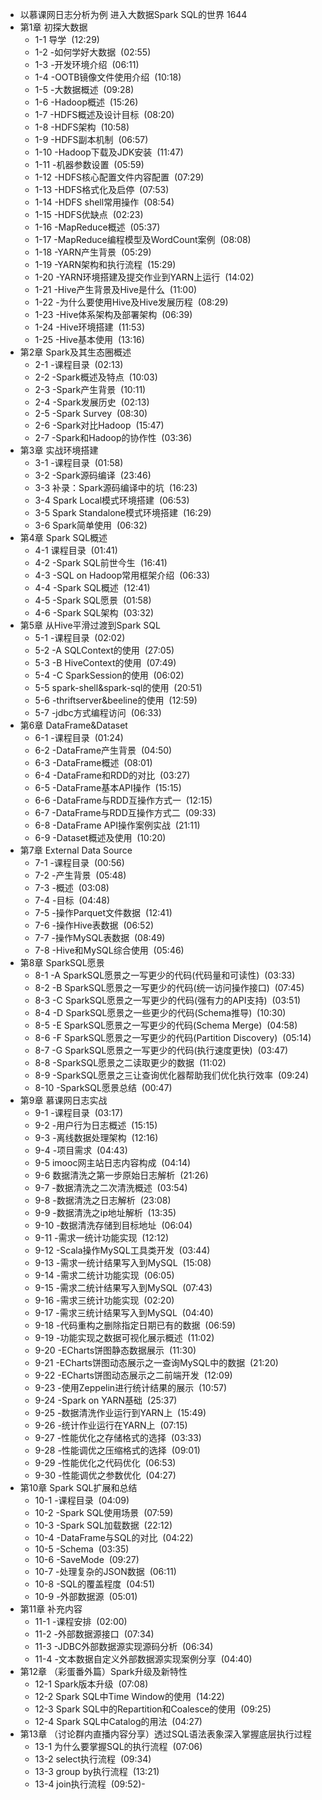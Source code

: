 - 以慕课网日志分析为例 进入大数据Spark SQL的世界 1644
- 第1章 初探大数据
	- 1-1 导学  (12:29)
	- 1-2 -如何学好大数据  (02:55)
	- 1-3 -开发环境介绍  (06:11)
	- 1-4 -OOTB镜像文件使用介绍  (10:18)
	- 1-5 -大数据概述  (09:28)
	- 1-6 -Hadoop概述  (15:26)
	- 1-7 -HDFS概述及设计目标  (08:20)
	- 1-8 -HDFS架构  (10:58)
	- 1-9 -HDFS副本机制  (06:57)
	- 1-10 -Hadoop下载及JDK安装  (11:47)
	- 1-11 -机器参数设置  (05:59)
	- 1-12 -HDFS核心配置文件内容配置  (07:29)
	- 1-13 -HDFS格式化及启停  (07:53)
	- 1-14 -HDFS shell常用操作  (08:54)
	- 1-15 -HDFS优缺点  (02:23)
	- 1-16 -MapReduce概述  (05:37)
	- 1-17 -MapReduce编程模型及WordCount案例  (08:08)
	- 1-18 -YARN产生背景  (05:29)
	- 1-19 -YARN架构和执行流程  (15:29)
	- 1-20 -YARN环境搭建及提交作业到YARN上运行  (14:02)
	- 1-21 -Hive产生背景及Hive是什么  (11:00)
	- 1-22 -为什么要使用Hive及Hive发展历程  (08:29)
	- 1-23 -Hive体系架构及部署架构  (06:39)
	- 1-24 -Hive环境搭建  (11:53)
	- 1-25 -Hive基本使用  (13:16)
- 第2章 Spark及其生态圈概述
	- 2-1 -课程目录  (02:13)
	- 2-2 -Spark概述及特点  (10:03)
	- 2-3 -Spark产生背景  (10:11)
	- 2-4 -Spark发展历史  (02:13)
	- 2-5 -Spark Survey  (08:30)
	- 2-6 -Spark对比Hadoop  (15:47)
	- 2-7 -Spark和Hadoop的协作性  (03:36)
- 第3章 实战环境搭建
	- 3-1 -课程目录  (01:58)
	- 3-2 -Spark源码编译  (23:46)
	- 3-3 补录：Spark源码编译中的坑  (16:23)
	- 3-4 Spark Local模式环境搭建  (06:53)
	- 3-5 Spark Standalone模式环境搭建  (16:29)
	- 3-6 Spark简单使用  (06:32)
- 第4章 Spark SQL概述
	- 4-1 课程目录  (01:41)
	- 4-2 -Spark SQL前世今生  (16:41)
	- 4-3 -SQL on Hadoop常用框架介绍  (06:33)
	- 4-4 -Spark SQL概述  (12:41)
	- 4-5 -Spark SQL愿景  (01:58)
	- 4-6 -Spark SQL架构  (03:32)
- 第5章 从Hive平滑过渡到Spark SQL
	- 5-1 -课程目录  (02:02)
	- 5-2 -A SQLContext的使用  (27:05)
	- 5-3 -B HiveContext的使用  (07:49)
	- 5-4 -C SparkSession的使用  (06:02)
	- 5-5 spark-shell&spark-sql的使用  (20:51)
	- 5-6 -thriftserver&beeline的使用  (12:59)
	- 5-7 -jdbc方式编程访问  (06:33)
- 第6章 DataFrame&Dataset
	- 6-1 -课程目录  (01:24)
	- 6-2 -DataFrame产生背景  (04:50)
	- 6-3 -DataFrame概述  (08:01)
	- 6-4 -DataFrame和RDD的对比  (03:27)
	- 6-5 -DataFrame基本API操作  (15:15)
	- 6-6 -DataFrame与RDD互操作方式一  (12:15)
	- 6-7 -DataFrame与RDD互操作方式二  (09:33)
	- 6-8 -DataFrame API操作案例实战  (21:11)
	- 6-9 -Dataset概述及使用  (10:20)
- 第7章 External Data Source
	- 7-1 -课程目录  (00:56)
	- 7-2 -产生背景  (05:48)
	- 7-3 -概述  (03:08)
	- 7-4 -目标  (04:48)
	- 7-5 -操作Parquet文件数据  (12:41)
	- 7-6 -操作Hive表数据  (06:52)
	- 7-7 -操作MySQL表数据  (08:49)
	- 7-8 -Hive和MySQL综合使用  (05:46)
- 第8章 SparkSQL愿景
	- 8-1 -A SparkSQL愿景之一写更少的代码(代码量和可读性)  (03:33)
	- 8-2 -B SparkSQL愿景之一写更少的代码(统一访问操作接口)  (07:45)
	- 8-3 -C SparkSQL愿景之一写更少的代码(强有力的API支持)  (03:51)
	- 8-4 -D SparkSQL愿景之一些更少的代码(Schema推导)  (10:30)
	- 8-5 -E SparkSQL愿景之一写更少的代码(Schema Merge)  (04:58)
	- 8-6 -F SparkSQL愿景之一写更少的代码(Partition Discovery)  (05:14)
	- 8-7 -G SparkSQL愿景之一写更少的代码(执行速度更快)  (03:47)
	- 8-8 -SparkSQL愿景之二读取更少的数据  (11:02)
	- 8-9 -SparkSQL愿景之三让查询优化器帮助我们优化执行效率  (09:24)
	- 8-10 -SparkSQL愿景总结  (00:47)
- 第9章 慕课网日志实战
	- 9-1 -课程目录  (03:17)
	- 9-2 -用户行为日志概述  (15:15)
	- 9-3 -离线数据处理架构  (12:16)
	- 9-4 -项目需求  (04:43)
	- 9-5 imooc网主站日志内容构成  (04:14)
	- 9-6 数据清洗之第一步原始日志解析  (21:26)
	- 9-7 -数据清洗之二次清洗概述  (03:54)
	- 9-8 -数据清洗之日志解析  (23:08)
	- 9-9 -数据清洗之ip地址解析  (13:35)
	- 9-10 -数据清洗存储到目标地址  (06:04)
	- 9-11 -需求一统计功能实现  (12:12)
	- 9-12 -Scala操作MySQL工具类开发  (03:44)
	- 9-13 -需求一统计结果写入到MySQL  (15:08)
	- 9-14 -需求二统计功能实现  (06:05)
	- 9-15 -需求二统计结果写入到MySQL  (07:43)
	- 9-16 -需求三统计功能实现  (02:20)
	- 9-17 -需求三统计结果写入到MySQL  (04:40)
	- 9-18 -代码重构之删除指定日期已有的数据  (06:59)
	- 9-19 -功能实现之数据可视化展示概述  (11:02)
	- 9-20 -ECharts饼图静态数据展示  (11:30)
	- 9-21 -ECharts饼图动态展示之一查询MySQL中的数据  (21:20)
	- 9-22 -ECharts饼图动态展示之二前端开发  (12:09)
	- 9-23 -使用Zeppelin进行统计结果的展示  (10:57)
	- 9-24 -Spark on YARN基础  (25:37)
	- 9-25 -数据清洗作业运行到YARN上  (15:49)
	- 9-26 -统计作业运行在YARN上  (07:15)
	- 9-27 -性能优化之存储格式的选择  (03:33)
	- 9-28 -性能调优之压缩格式的选择  (09:01)
	- 9-29 -性能优化之代码优化  (06:53)
	- 9-30 -性能调优之参数优化  (04:27)
- 第10章 Spark SQL扩展和总结
	- 10-1 -课程目录  (04:09)
	- 10-2 -Spark SQL使用场景  (07:59)
	- 10-3 -Spark SQL加载数据  (22:12)
	- 10-4 -DataFrame与SQL的对比  (04:22)
	- 10-5 -Schema  (03:35)
	- 10-6 -SaveMode  (09:27)
	- 10-7 -处理复杂的JSON数据  (06:11)
	- 10-8 -SQL的覆盖程度  (04:51)
	- 10-9 -外部数据源  (05:01)
- 第11章 补充内容
	- 11-1 -课程安排  (02:00)
	- 11-2 -外部数据源接口  (07:34)
	- 11-3 -JDBC外部数据源实现源码分析  (06:34)
	- 11-4 -文本数据自定义外部数据源实现案例分享  (04:40)
- 第12章 （彩蛋番外篇）Spark升级及新特性
	- 12-1 Spark版本升级  (07:08)
	- 12-2 Spark SQL中Time Window的使用  (14:22)
	- 12-3 Spark SQL中的Repartition和Coalesce的使用  (09:25)
	- 12-4 Spark SQL中Catalog的用法  (04:27)
- 第13章 （讨论群内直播内容分享）透过SQL语法表象深入掌握底层执行过程
	- 13-1 为什么要掌握SQL的执行流程  (07:06)
	- 13-2 select执行流程  (09:34)
	- 13-3 group by执行流程  (13:21)
	- 13-4 join执行流程  (09:52)-